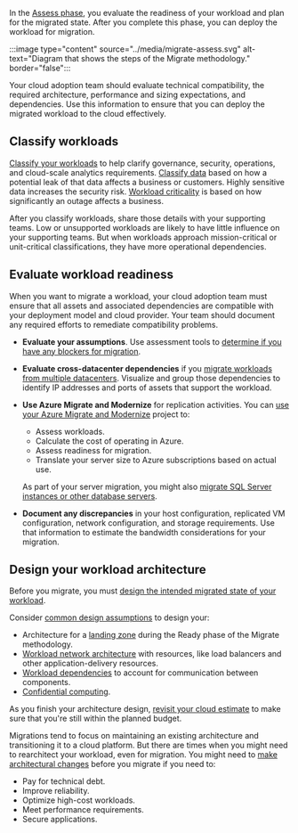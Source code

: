In the [Assess phase](/azure/cloud-adoption-framework/migrate/assess/), you evaluate the readiness of your workload and plan for the migrated state. After you complete this phase, you can deploy the workload for migration.

:::image type="content" source="../media/migrate-assess.svg" alt-text="Diagram that shows the steps of the Migrate methodology." border="false":::

Your cloud adoption team should evaluate technical compatibility, the required architecture, performance and sizing expectations, and dependencies. Use this information to ensure that you can deploy the migrated workload to the cloud effectively.

## Classify workloads

[Classify your workloads](/azure/cloud-adoption-framework/migrate/assess/classify) to help clarify governance, security, operations, and cloud-scale analytics requirements. [Classify data](/azure/cloud-adoption-framework/migrate/assess/classify#data-sensitivity) based on how a potential leak of that data affects a business or customers. Highly sensitive data increases the security risk. [Workload criticality](/azure/cloud-adoption-framework/migrate/assess/classify#mission-criticality) is based on how significantly an outage affects a business.

After you classify workloads, share those details with your supporting teams. Low or unsupported workloads are likely to have little influence on your supporting teams. But when workloads approach mission-critical or unit-critical classifications, they have more operational dependencies.

## Evaluate workload readiness

When you want to migrate a workload, your cloud adoption team must ensure that all assets and associated dependencies are compatible with your deployment model and cloud provider. Your team should document any required efforts to remediate compatibility problems.

- **Evaluate your assumptions**. Use assessment tools to [determine if you have any blockers for migration](/azure/cloud-adoption-framework/migrate/assess/evaluate#evaluation-assumptions).

- **Evaluate cross-datacenter dependencies** if you [migrate workloads from  multiple datacenters](/azure/cloud-adoption-framework/migrate/assess/evaluate#evaluate-cross-datacenter-dependencies). Visualize and group those dependencies to identify IP addresses and ports of assets that support the workload.

- **Use Azure Migrate and Modernize** for replication activities. You can [use your Azure Migrate and Modernize](/azure/cloud-adoption-framework/migrate/assess/evaluate#common-evaluation-activities-for-azure-migrate-and-modernize) project to:

  - Assess workloads.
  - Calculate the cost of operating in Azure.
  - Assess readiness for migration.
  - Translate your server size to Azure subscriptions based on actual use.

  As part of your server migration, you might also [migrate SQL Server instances or other database servers](/azure/cloud-adoption-framework/migrate/assess/evaluate#common-database-evaluation-activities).

- **Document any discrepancies** in your host configuration, replicated VM configuration, network configuration, and storage requirements. Use that information to estimate the bandwidth considerations for your migration.

## Design your workload architecture

Before you migrate, you must [design the intended migrated state of your workload](/azure/cloud-adoption-framework/migrate/assess/architect#know-when-to-change-your-architecture). 

Consider [common design assumptions](/azure/cloud-adoption-framework/migrate/assess/architect#base-architecture-design-on-common-assumptions) to design your:
- Architecture for a [landing zone](/azure/cloud-adoption-framework/migrate/assess/architect#design-architecture-for-a-landing-zone) during the Ready phase of the Migrate methodology.
- [Workload network architecture](/azure/cloud-adoption-framework/migrate/assess/architect#design-workload-network-architecture) with resources, like load balancers and other application-delivery resources.
- [Workload dependencies](/azure/cloud-adoption-framework/migrate/assess/architect#design-workload-dependencies) to account for communication between components.
- [Confidential computing](/azure/cloud-adoption-framework/migrate/assess/architect#prepare-for-adopting-confidential-computing).

As you finish your architecture design, [revisit your cloud estimate](/azure/cloud-adoption-framework/migrate/assess/architect#update-your-initial-cloud-estimate) to make sure that you're still within the planned budget. 

Migrations tend to focus on maintaining an existing architecture and transitioning it to a cloud platform. But there are times when you might need to rearchitect your workload, even for migration. 
You might need to [make architectural changes](/azure/cloud-adoption-framework/migrate/assess/architect#know-when-to-change-your-architecture) before you migrate if you need to:

- Pay for technical debt.
- Improve reliability.
- Optimize high-cost workloads.
- Meet performance requirements.
- Secure applications.